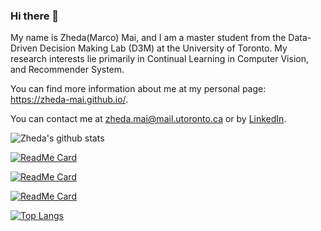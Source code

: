 ### Hi there 👋

My name is Zheda(Marco) Mai, and I am a master student from the Data-Driven Decision Making Lab (D3M) at the University of Toronto. My research interests lie primarily in Continual Learning in Computer Vision, and Recommender System. 

You can find more information about me at my personal page: https://zheda-mai.github.io/.

You can contact me at zheda.mai@mail.utoronto.ca or by [LinkedIn](https://www.linkedin.com/in/marco-zheda-mai-574a0b85/).

![Zheda's github stats](https://github-readme-stats.vercel.app/api?username=raptormai&show_icons=true&count_private=true&include_all_commits=true)


[![ReadMe Card](https://github-readme-stats.vercel.app/api/pin/?username=raptormai&repo=CVPR20_CLVision_challenge&)](https://github.com/RaptorMai/CVPR20_CLVision_challenge)

[![ReadMe Card](https://github-readme-stats.vercel.app/api/pin/?username=raptormai&repo=Deep-AutoEncoder-Recommendation&)](https://github.com/RaptorMai/Deep-AutoEncoder-Recommendation)

[![ReadMe Card](https://github-readme-stats.vercel.app/api/pin/?username=raptormai&repo=online-continual-learning&)](https://github.com/RaptorMai/online-continual-learning)

[![Top Langs](https://github-readme-stats.vercel.app/api/top-langs/?username=raptormai&layout=compact)](https://github.com/anuraghazra/github-readme-stats)

<!--
**RaptorMai/RaptorMai** is a ✨ _special_ ✨ repository because its `README.md` (this file) appears on your GitHub profile.

Here are some ideas to get you started:

- 🔭 I’m currently working on ...
- 🌱 I’m currently learning ...
- 👯 I’m looking to collaborate on ...
- 🤔 I’m looking for help with ...
- 💬 Ask me about ...
- 📫 How to reach me: ...
- 😄 Pronouns: ...
- ⚡ Fun fact: ...
-->
